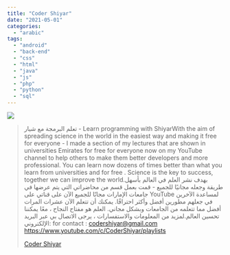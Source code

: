 ```yaml
---
title: "Coder Shiyar"
date: "2021-05-01"
categories: 
  - "arabic"
tags: 
  - "android"
  - "back-end"
  - "css"
  - "html"
  - "java"
  - "js"
  - "php"
  - "python"
  - "sql"
---
```


![](https://yt3.ggpht.com/ytc/AAUvwnjuGnWUdA6K5_7XF9AlXt9fUZMGbj7BD4rCtLiQ=s176-c-k-c0x00ffffff-no-rj)

> تعلم البرمجة مع شيار - Learn programming with ShiyarWith the aim of spreading science in the world in the easiest way and making it free for everyone - I made a section of my lectures that are shown in universities Emirates for free for everyone now on my YouTube channel to help others to make them better developers and more professional. You can learn now dozens of times better than what you learn from universities and for free . Science is the key to success, together we can improve the world.بهدف نشر العلم في العالم بأسهل طريقة وجعله مجانيًا للجميع - قمت بعمل قسم من محاضراتي التي يتم عرضها في جامعات الإمارات مجانًا للجميع الآن على قناتي على YouTube لمساعدة الآخرين في جعلهم مطورين أفضل وأكثر احترافًا. يمكنك أن تتعلم الآن عشرات المرات أفضل مما تتعلمه من الجامعات وبشكل مجاني. العلم هو مفتاح النجاح ، معًا يمكننا تحسين العالم.لمزيد من المعلومات والاستفسارات ، يرجى الاتصال بي عبر البريد الإلكتروني: for contact : codershiyar@gmail.com https://www.youtube.com/c/CoderShiyar/playlists
> 
> [Coder Shiyar](https://www.youtube.com/c/CoderShiyar/playlists)
